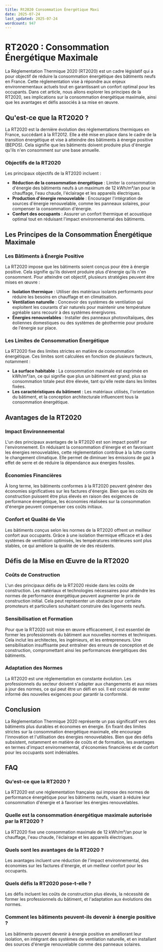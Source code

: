 ```yaml
---
title: Rt2020 Consommation Énergétique Maxi
date: 2025-07-24
last_updated: 2025-07-24
wordcount: 947
---
```


# RT2020 : Consommation Énergétique Maximale

La Réglementation Thermique 2020 (RT2020) est un cadre législatif qui a pour objectif de réduire la consommation énergétique des bâtiments neufs en France. Cette réglementation vise à répondre aux enjeux environnementaux actuels tout en garantissant un confort optimal pour les occupants. Dans cet article, nous allons explorer les principes de la RT2020, ses implications sur la consommation énergétique maximale, ainsi que les avantages et défis associés à sa mise en œuvre.

## Qu'est-ce que la RT2020 ?

La RT2020 est la dernière évolution des réglementations thermiques en France, succédant à la RT2012. Elle a été mise en place dans le cadre de la transition énergétique et vise à atteindre des bâtiments à énergie positive (BEPOS). Cela signifie que les bâtiments doivent produire plus d'énergie qu'ils n'en consomment sur une base annuelle.

### Objectifs de la RT2020

Les principaux objectifs de la RT2020 incluent :

- **Réduction de la consommation énergétique** : Limiter la consommation d'énergie des bâtiments neufs à un maximum de 12 kWh/m²/an pour le chauffage, l'eau chaude, l'éclairage et les appareils électriques.
- **Production d'énergie renouvelable** : Encourager l'intégration de sources d'énergie renouvelable, comme les panneaux solaires, pour compenser la consommation d'énergie.
- **Confort des occupants** : Assurer un confort thermique et acoustique optimal tout en réduisant l'impact environnemental des bâtiments.

## Les Principes de la Consommation Énergétique Maximale

### Les Bâtiments à Énergie Positive

La RT2020 impose que les bâtiments soient conçus pour être à énergie positive. Cela signifie qu'ils doivent produire plus d'énergie qu'ils n'en consomment. Pour atteindre cet objectif, plusieurs stratégies peuvent être mises en œuvre :

- **Isolation thermique** : Utiliser des matériaux isolants performants pour réduire les besoins en chauffage et en climatisation.
- **Ventilation naturelle** : Concevoir des systèmes de ventilation qui exploitent les courants d'air naturels pour maintenir une température agréable sans recourir à des systèmes énergivores.
- **Énergies renouvelables** : Installer des panneaux photovoltaïques, des éoliennes domestiques ou des systèmes de géothermie pour produire de l'énergie sur place.

### Les Limites de Consommation Énergétique

La RT2020 fixe des limites strictes en matière de consommation énergétique. Ces limites sont calculées en fonction de plusieurs facteurs, notamment :

- **La surface habitable** : La consommation maximale est exprimée en kWh/m²/an, ce qui signifie que plus un bâtiment est grand, plus sa consommation totale peut être élevée, tant qu'elle reste dans les limites fixées.
- **Les caractéristiques du bâtiment** : Les matériaux utilisés, l'orientation du bâtiment, et la conception architecturale influencent tous la consommation énergétique.

## Avantages de la RT2020

### Impact Environnemental

L'un des principaux avantages de la RT2020 est son impact positif sur l'environnement. En réduisant la consommation d'énergie et en favorisant les énergies renouvelables, cette réglementation contribue à la lutte contre le changement climatique. Elle permet de diminuer les émissions de gaz à effet de serre et de réduire la dépendance aux énergies fossiles.

### Économies Financières

À long terme, les bâtiments conformes à la RT2020 peuvent générer des économies significatives sur les factures d'énergie. Bien que les coûts de construction puissent être plus élevés en raison des exigences de performance énergétique, les économies réalisées sur la consommation d'énergie peuvent compenser ces coûts initiaux.

### Confort et Qualité de Vie

Les bâtiments conçus selon les normes de la RT2020 offrent un meilleur confort aux occupants. Grâce à une isolation thermique efficace et à des systèmes de ventilation optimisés, les températures intérieures sont plus stables, ce qui améliore la qualité de vie des résidents.

## Défis de la Mise en Œuvre de la RT2020

### Coûts de Construction

L'un des principaux défis de la RT2020 réside dans les coûts de construction. Les matériaux et technologies nécessaires pour atteindre les normes de performance énergétique peuvent augmenter le prix de construction initial. Cela peut représenter un obstacle pour certains promoteurs et particuliers souhaitant construire des logements neufs.

### Sensibilisation et Formation

Pour que la RT2020 soit mise en œuvre efficacement, il est essentiel de former les professionnels du bâtiment aux nouvelles normes et techniques. Cela inclut les architectes, les ingénieurs, et les entrepreneurs. Une sensibilisation insuffisante peut entraîner des erreurs de conception et de construction, compromettant ainsi les performances énergétiques des bâtiments.

### Adaptation des Normes

La RT2020 est une réglementation en constante évolution. Les professionnels du secteur doivent s'adapter aux changements et aux mises à jour des normes, ce qui peut être un défi en soi. Il est crucial de rester informé des nouvelles exigences pour garantir la conformité.

## Conclusion

La Réglementation Thermique 2020 représente un pas significatif vers des bâtiments plus durables et économes en énergie. En fixant des limites strictes sur la consommation énergétique maximale, elle encourage l'innovation et l'utilisation des énergies renouvelables. Bien que des défis subsistent, notamment en matière de coûts et de formation, les avantages en termes d'impact environnemental, d'économies financières et de confort pour les occupants sont indéniables.

## FAQ

### Qu'est-ce que la RT2020 ?

La RT2020 est une réglementation française qui impose des normes de performance énergétique pour les bâtiments neufs, visant à réduire leur consommation d'énergie et à favoriser les énergies renouvelables.

### Quelle est la consommation énergétique maximale autorisée par la RT2020 ?

La RT2020 fixe une consommation maximale de 12 kWh/m²/an pour le chauffage, l'eau chaude, l'éclairage et les appareils électriques.

### Quels sont les avantages de la RT2020 ?

Les avantages incluent une réduction de l'impact environnemental, des économies sur les factures d'énergie, et un meilleur confort pour les occupants.

### Quels défis la RT2020 pose-t-elle ?

Les défis incluent les coûts de construction plus élevés, la nécessité de former les professionnels du bâtiment, et l'adaptation aux évolutions des normes.

### Comment les bâtiments peuvent-ils devenir à énergie positive ?

Les bâtiments peuvent devenir à énergie positive en améliorant leur isolation, en intégrant des systèmes de ventilation naturelle, et en installant des sources d'énergie renouvelable comme des panneaux solaires.